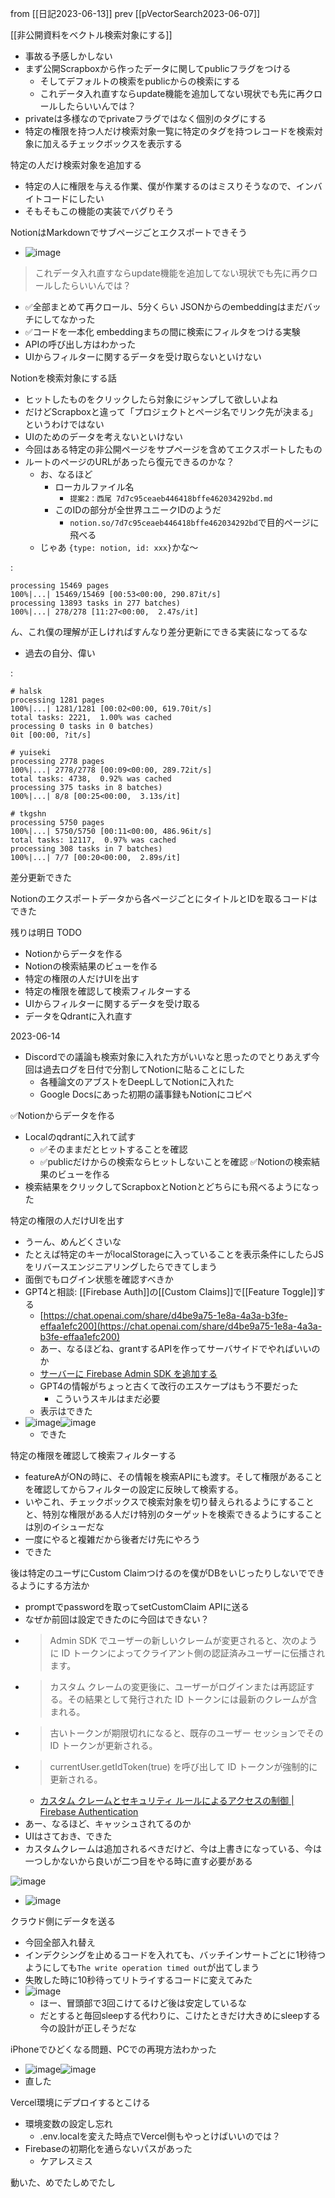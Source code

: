 
from [[日記2023-06-13]]
prev [[pVectorSearch2023-06-07]]

[[非公開資料をベクトル検索対象にする]]
- 事故る予感しかしない
- まず公開Scrapboxから作ったデータに関してpublicフラグをつける
    - そしてデフォルトの検索をpublicからの検索にする
    - これデータ入れ直すならupdate機能を追加してない現状でも先に再クロールしたらいいんでは？
- privateは多様なのでprivateフラグではなく個別のタグにする
- 特定の権限を持つ人だけ検索対象一覧に特定のタグを持つレコードを検索対象に加えるチェックボックスを表示する

特定の人だけ検索対象を追加する
- 特定の人に権限を与える作業、僕が作業するのはミスりそうなので、インバイトコードにしたい
- そもそもこの機能の実装でバグりそう

NotionはMarkdownでサブページごとエクスポートできそう
- ![image](https://gyazo.com/b7524c5f56157b4ba95ae507441b5577/thumb/1000)


> これデータ入れ直すならupdate機能を追加してない現状でも先に再クロールしたらいいんでは？
- ✅全部まとめて再クロール、5分くらい
JSONからのembeddingはまだバッチにしてなかった
- ✅コードを一本化
embeddingまちの間に検索にフィルタをつける実験
- APIの呼び出し方はわかった
- UIからフィルターに関するデータを受け取らないといけない

Notionを検索対象にする話
- ヒットしたものをクリックしたら対象にジャンプして欲しいよね
- だけどScrapboxと違って「プロジェクトとページ名でリンク先が決まる」というわけではない
- UIのためのデータを考えないといけない
- 今回はある特定の非公開ページをサプページを含めてエクスポートしたもの
- ルートのページのURLがあったら復元できるのかな？
    - お、なるほど
        - ローカルファイル名
            - `提案2：西尾 7d7c95ceaeb446418bffe462034292bd.md`
        - このIDの部分が全世界ユニークIDのようだ
            - `notion.so/7d7c95ceaeb446418bffe462034292bd`で目的ページに飛べる
    - じゃあ `{type: notion, id: xxx}`かな〜

:

```
processing 15469 pages
100%|...| 15469/15469 [00:53<00:00, 290.87it/s]
processing 13893 tasks in 277 batches)
100%|...| 278/278 [11:27<00:00,  2.47s/it]
```


ん、これ僕の理解が正しければすんなり差分更新にできる実装になってるな
- 過去の自分、偉い

:

```
# halsk
processing 1281 pages
100%|...| 1281/1281 [00:02<00:00, 619.70it/s]
total tasks: 2221,  1.00% was cached
processing 0 tasks in 0 batches)
0it [00:00, ?it/s]

# yuiseki
processing 2778 pages
100%|...| 2778/2778 [00:09<00:00, 289.72it/s]
total tasks: 4738,  0.92% was cached
processing 375 tasks in 8 batches)
100%|...| 8/8 [00:25<00:00,  3.13s/it]

# tkgshn
processing 5750 pages
100%|...| 5750/5750 [00:11<00:00, 486.96it/s]
total tasks: 12117,  0.97% was cached
processing 308 tasks in 7 batches)
100%|...| 7/7 [00:20<00:00,  2.89s/it]
```


差分更新できた

Notionのエクスポートデータから各ページごとにタイトルとIDを取るコードはできた

残りは明日
TODO
- Notionからデータを作る
- Notionの検索結果のビューを作る
- 特定の権限の人だけUIを出す
- 特定の権限を確認して検索フィルターする
- UIからフィルターに関するデータを受け取る
- データをQdrantに入れ直す

2023-06-14
- Discordでの議論も検索対象に入れた方がいいなと思ったのでとりあえず今回は過去ログを日付で分割してNotionに貼ることにした
    - 各種論文のアブストをDeepLしてNotionに入れた
    - Google Docsにあった初期の議事録もNotionにコピペ

✅Notionからデータを作る
- Localのqdrantに入れて試す
    - ✅そのままだとヒットすることを確認
    - ✅publicだけからの検索ならヒットしないことを確認
✅Notionの検索結果のビューを作る
- 検索結果をクリックしてScrapboxとNotionとどちらにも飛べるようになった

特定の権限の人だけUIを出す
- うーん、めんどくさいな
- たとえば特定のキーがlocalStorageに入っていることを表示条件にしたらJSをリバースエンジニアリングしたらできてしまう
- 面倒でもログイン状態を確認すべきか
- GPT4と相談: [[Firebase Auth]]の[[Custom Claims]]で[[Feature Toggle]]する
    - [https://chat.openai.com/share/d4be9a75-1e8a-4a3a-b3fe-effaa1efc200](https://chat.openai.com/share/d4be9a75-1e8a-4a3a-b3fe-effaa1efc200)
    - あー、なるほどね、grantするAPIを作ってサーバサイドでやればいいのか
    - [サーバーに Firebase Admin SDK を追加する](https://firebase.google.com/docs/admin/setup?hl=ja)
    - GPT4の情報がちょっと古くて改行のエスケープはもう不要だった
        - こういうスキルはまだ必要
    - 表示はできた
- ![image](https://gyazo.com/d5a812c16b793709c754b33de850cff4/thumb/1000)![image](https://gyazo.com/3b8e53257a7bd9bd965c970a213faaee/thumb/1000)
    - できた

特定の権限を確認して検索フィルターする
- featureAがONの時に、その情報を検索APIにも渡す。そして権限があることを確認してからフィルターの設定に反映して検索する。
- いやこれ、チェックボックスで検索対象を切り替えられるようにすることと、特別な権限がある人だけ特別のターゲットを検索できるようにすることは別のイシューだな
- 一度にやると複雑だから後者だけ先にやろう
- できた

後は特定のユーザにCustom Claimつけるのを僕がDBをいじったりしないでできるようにする方法か
- promptでpasswordを取ってsetCustomClaim APIに送る
- なぜか前回は設定できたのに今回はできない？
- > Admin SDK でユーザーの新しいクレームが変更されると、次のように ID トークンによってクライアント側の認証済みユーザーに伝播されます。
- >  カスタム クレームの変更後に、ユーザーがログインまたは再認証する。その結果として発行された ID トークンには最新のクレームが含まれる。
- >  古いトークンが期限切れになると、既存のユーザー セッションでその ID トークンが更新される。
- >  currentUser.getIdToken(true) を呼び出して ID トークンが強制的に更新される。
    - [カスタム クレームとセキュリティ ルールによるアクセスの制御 | Firebase Authentication](https://firebase.google.com/docs/auth/admin/custom-claims?hl=ja)
- あー、なるほど、キャッシュされてるのか
- UIはさておき、できた
- カスタムクレームは追加されるべきだけど、今は上書きになっている、今は一つしかないから良いが二つ目をやる時に直す必要がある

![image](https://gyazo.com/1af1f02dd048cee348904a7d6e21973a/thumb/1000)
- ![image](https://gyazo.com/2497a73d671c1780bfe6ea10fb0e97b9/thumb/1000)

クラウド側にデータを送る
- 今回全部入れ替え
- インデクシングを止めるコードを入れても、バッチインサートごとに1秒待つようにしても`The write operation timed out`が出てしまう
- 失敗した時に10秒待ってリトライするコードに変えてみた
- ![image](https://gyazo.com/799c5be1d5ab2697891a269a0051f714/thumb/1000)
    - ほー、冒頭部で3回こけてるけど後は安定しているな
    - だとすると毎回sleepする代わりに、こけたときだけ大きめにsleepする今の設計が正しそうだな

iPhoneでひどくなる問題、PCでの再現方法わかった
- ![image](https://gyazo.com/73df1b8399016a56ed7d0a35b4b1257c/thumb/1000)![image](https://gyazo.com/478aafb16a5535e199fa1f307b4d43d8/thumb/1000)
- 直した

Vercel環境にデプロイするとこける
- 環境変数の設定し忘れ
    - .env.localを変えた時点でVercel側もやっとけばいいのでは？
- Firebaseの初期化を通らないパスがあった
    - ケアレスミス

動いた、めでたしめでたし
